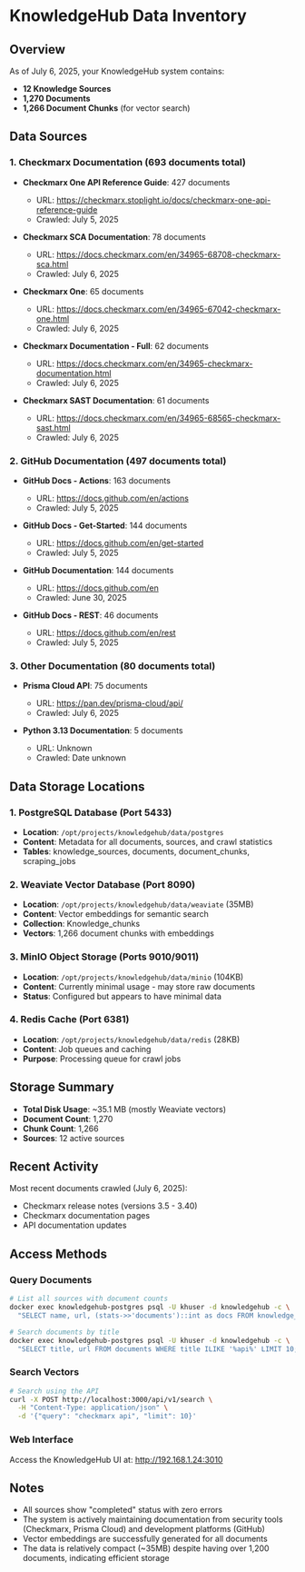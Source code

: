 # KnowledgeHub Data Inventory

## Overview
As of July 6, 2025, your KnowledgeHub system contains:
- **12 Knowledge Sources**
- **1,270 Documents** 
- **1,266 Document Chunks** (for vector search)

## Data Sources

### 1. Checkmarx Documentation (693 documents total)
- **Checkmarx One API Reference Guide**: 427 documents
  - URL: https://checkmarx.stoplight.io/docs/checkmarx-one-api-reference-guide
  - Crawled: July 5, 2025
  
- **Checkmarx SCA Documentation**: 78 documents
  - URL: https://docs.checkmarx.com/en/34965-68708-checkmarx-sca.html
  - Crawled: July 6, 2025
  
- **Checkmarx One**: 65 documents
  - URL: https://docs.checkmarx.com/en/34965-67042-checkmarx-one.html
  - Crawled: July 6, 2025
  
- **Checkmarx Documentation - Full**: 62 documents
  - URL: https://docs.checkmarx.com/en/34965-checkmarx-documentation.html
  - Crawled: July 6, 2025
  
- **Checkmarx SAST Documentation**: 61 documents
  - URL: https://docs.checkmarx.com/en/34965-68565-checkmarx-sast.html
  - Crawled: July 6, 2025

### 2. GitHub Documentation (497 documents total)
- **GitHub Docs - Actions**: 163 documents
  - URL: https://docs.github.com/en/actions
  - Crawled: July 5, 2025
  
- **GitHub Docs - Get-Started**: 144 documents
  - URL: https://docs.github.com/en/get-started
  - Crawled: July 5, 2025
  
- **GitHub Documentation**: 144 documents
  - URL: https://docs.github.com/en
  - Crawled: June 30, 2025
  
- **GitHub Docs - REST**: 46 documents
  - URL: https://docs.github.com/en/rest
  - Crawled: July 5, 2025

### 3. Other Documentation (80 documents total)
- **Prisma Cloud API**: 75 documents
  - URL: https://pan.dev/prisma-cloud/api/
  - Crawled: July 6, 2025
  
- **Python 3.13 Documentation**: 5 documents
  - URL: Unknown
  - Crawled: Date unknown

## Data Storage Locations

### 1. PostgreSQL Database (Port 5433)
- **Location**: `/opt/projects/knowledgehub/data/postgres`
- **Content**: Metadata for all documents, sources, and crawl statistics
- **Tables**: knowledge_sources, documents, document_chunks, scraping_jobs

### 2. Weaviate Vector Database (Port 8090)
- **Location**: `/opt/projects/knowledgehub/data/weaviate` (35MB)
- **Content**: Vector embeddings for semantic search
- **Collection**: Knowledge_chunks
- **Vectors**: 1,266 document chunks with embeddings

### 3. MinIO Object Storage (Ports 9010/9011)
- **Location**: `/opt/projects/knowledgehub/data/minio` (104KB)
- **Content**: Currently minimal usage - may store raw documents
- **Status**: Configured but appears to have minimal data

### 4. Redis Cache (Port 6381)
- **Location**: `/opt/projects/knowledgehub/data/redis` (28KB)
- **Content**: Job queues and caching
- **Purpose**: Processing queue for crawl jobs

## Storage Summary
- **Total Disk Usage**: ~35.1 MB (mostly Weaviate vectors)
- **Document Count**: 1,270
- **Chunk Count**: 1,266
- **Sources**: 12 active sources

## Recent Activity
Most recent documents crawled (July 6, 2025):
- Checkmarx release notes (versions 3.5 - 3.40)
- Checkmarx documentation pages
- API documentation updates

## Access Methods

### Query Documents
```bash
# List all sources with document counts
docker exec knowledgehub-postgres psql -U khuser -d knowledgehub -c \
  "SELECT name, url, (stats->>'documents')::int as docs FROM knowledge_sources ORDER BY docs DESC;"

# Search documents by title
docker exec knowledgehub-postgres psql -U khuser -d knowledgehub -c \
  "SELECT title, url FROM documents WHERE title ILIKE '%api%' LIMIT 10;"
```

### Search Vectors
```bash
# Search using the API
curl -X POST http://localhost:3000/api/v1/search \
  -H "Content-Type: application/json" \
  -d '{"query": "checkmarx api", "limit": 10}'
```

### Web Interface
Access the KnowledgeHub UI at: http://192.168.1.24:3010

## Notes
- All sources show "completed" status with zero errors
- The system is actively maintaining documentation from security tools (Checkmarx, Prisma Cloud) and development platforms (GitHub)
- Vector embeddings are successfully generated for all documents
- The data is relatively compact (~35MB) despite having over 1,200 documents, indicating efficient storage